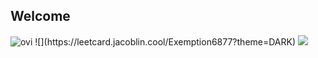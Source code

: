## Welcome

<img src="https://github-readme-stats.vercel.app/api/top-langs?username=Exemption6877&show_icons=true&locale=en&layout=compact&theme=chartreuse-dark" alt="ovi" />
![](https://leetcard.jacoblin.cool/Exemption6877?theme=DARK)
<img src="https://www.codewars.com/users/Exemption6877/badges/large" />
<!--
**Exemption6877/Exemption6877** is a ✨ _special_ ✨ repository because its `README.md` (this file) appears on your GitHub profile.

Here are some ideas to get you started:

- 🔭 I’m currently working on ...
- 🌱 I’m currently learning ...
- 👯 I’m looking to collaborate on ...
- 🤔 I’m looking for help with ...
- 💬 Ask me about ...
- 📫 How to reach me: ...
- 😄 Pronouns: ...
- ⚡ Fun fact: ...
-->
